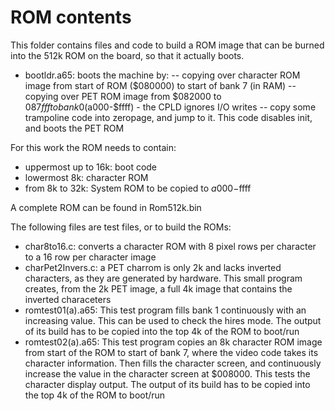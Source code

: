
# ROM contents

This folder contains files and code to build a ROM image that can be burned into the 512k ROM on the board, so that it actually boots.

- bootldr.a65: boots the machine by:
-- copying over character ROM image from start of ROM ($080000) to start of bank 7 (in RAM)
-- copying over PET ROM image from $082000 to $087fff to bank 0 ($a000-$ffff) - the CPLD ignores I/O writes
-- copy some trampoline code into zeropage, and jump to it. This code disables init, and boots the PET ROM

For this work the ROM needs to contain:
- uppermost up to 16k: boot code
- lowermost 8k: character ROM
- from 8k to 32k: System ROM to be copied to $a000-$ffff

A complete ROM can be found in Rom512k.bin

The following files are test files, or to build the ROMs:

- char8to16.c: converts a character ROM with 8 pixel rows per character to a 16 row per character image
- charPet2Invers.c: a PET charrom is only 2k and lacks inverted characters, as they are generated by hardware. This small program creates, from the 2k PET image, a full 4k image that contains the inverted characeters
- romtest01(a).a65: This test program fills bank 1 continuously with an increasing value. This can be used to check the hires mode. The output of its build has to be copied into the top 4k of the ROM to boot/run
- romtest02(a).a65: This test program copies an 8k character ROM image from start of the ROM to start of bank 7, where the video code takes its character information. Then fills the character screen, and continuously increase the value in the character screen at $008000. This tests the character display output. The output of its build has to be copied into the top 4k of the ROM to boot/run



